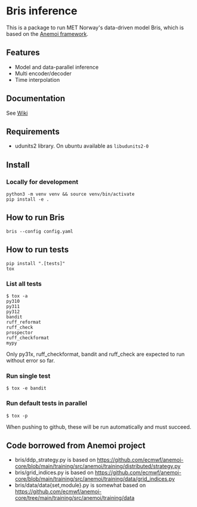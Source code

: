 # Bris inference

This is a package to run MET Norway's data-driven model Bris, which is based on
the [Anemoi framework](https://github.com/ecmwf/anemoi-training).

## Features

- Model and data-parallel inference
- Multi encoder/decoder
- Time interpolation

## Documentation

See [Wiki](https://github.com/metno/bris-inference/wiki)

## Requirements

- udunits2 library. On ubuntu available as `libudunits2-0`

## Install

### Locally for development

    python3 -m venv venv && source venv/bin/activate
    pip install -e .

## How to run Bris

    bris --config config.yaml

## How to run tests

    pip install ".[tests]"
    tox

### List all tests

    $ tox -a
    py310
    py311
    py312
    bandit
    ruff_reformat
    ruff_check
    prospector
    ruff_checkformat
    mypy

Only py31x, ruff_checkformat, bandit and ruff_check are expected to run without error so far.

### Run single test

    $ tox -e bandit

### Run default tests in parallel

    $ tox -p

When pushing to github, these will be run automatically and must succeed.

## Code borrowed from Anemoi project

- bris/ddp_strategy.py is based on <https://github.com/ecmwf/anemoi-core/blob/main/training/src/anemoi/training/distributed/strategy.py>
- bris/grid_indices.py is based on <https://github.com/ecmwf/anemoi-core/blob/main/training/src/anemoi/training/data/grid_indices.py>
- bris/data/data{set,module}.py is somewhat based on <https://github.com/ecmwf/anemoi-core/tree/main/training/src/anemoi/training/data>
